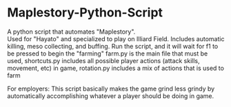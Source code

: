 # Maplestory-Python-Script
A python script that automates "Maplestory".  
Used for "Hayato" and specialized to play on Illiard Field.
Includes automatic killing, meso collecting, and buffing.
Run the script, and it will wait for f1 to be pressed to begin the "farming"
farm.py is the main file that must be used, shortcuts.py includes all possible player actions (attack skills, movement, etc) in game, rotation.py includes a mix of actions that is used to farm

For employers:
This script basically makes the game grind less grindy by automatically accomplishing whatever a player should be doing in game.

